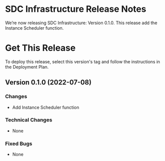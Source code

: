 # SDC Infrastructure Release Notes
We’re now releasing SDC Infrastructure: Version 0.1.0. This release add the Instance Scheduler function.

# Get This Release
​To deploy this release, select this version's tag and follow the instructions in the Deployment Plan.

## Version 0.1.0 (2022-07-08)
### Changes
- Add Instance Scheduler function

### Technical Changes
- None

### Fixed Bugs
- None
